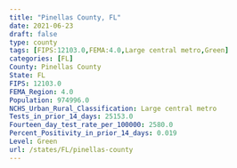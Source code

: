 ```yaml
---
title: "Pinellas County, FL"
date: 2021-06-23
draft: false
type: county
tags: [FIPS:12103.0,FEMA:4.0,Large central metro,Green]
categories: [FL]
County: Pinellas County
State: FL
FIPS: 12103.0
FEMA_Region: 4.0
Population: 974996.0
NCHS_Urban_Rural_Classification: Large central metro
Tests_in_prior_14_days: 25153.0
Fourteen_day_test_rate_per_100000: 2580.0
Percent_Positivity_in_prior_14_days: 0.019
Level: Green
url: /states/FL/pinellas-county
---
```




